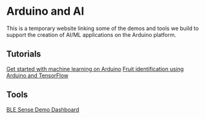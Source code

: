 # Arduino and AI

This is a temporary website linking some of the demos and tools we build to support the creation of AI/ML applications on the Arduino platform.


## Tutorials

[Get started with machine learning on Arduino](https://blog.arduino.cc/2019/10/15/get-started-with-machine-learning-on-arduino/)
[Fruit identification using Arduino and TensorFlow](https://blog.arduino.cc/2019/11/07/fruit-identification-using-arduino-and-tensorflow/)


## Tools

[BLE Sense Demo Dashboard](https://arduino.github.io/ArduinoAI/BLESense-test-dashboard)

